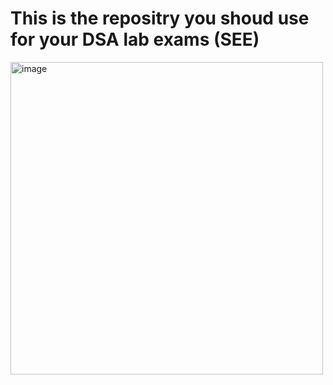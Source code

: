 # This is the repositry you shoud use for your DSA lab exams (SEE)
<div style:"text-align:center">
<img src="https://pbs.twimg.com/media/De9YdxWW0AUVr7s.jpg" alt="image" width="500" height="500" >
</div>


